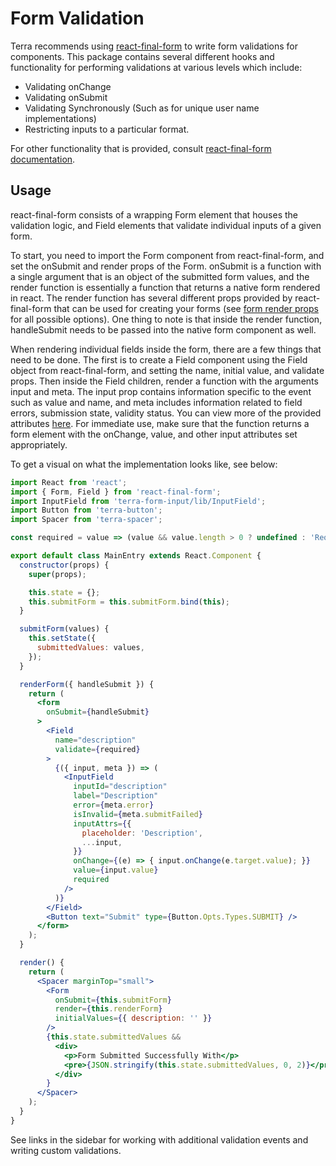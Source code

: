 # Form Validation

Terra recommends using [react-final-form](https://github.com/final-form/react-final-form) to write form validations for components. This package contains several different hooks and functionality for performing validations at various levels which include:

- Validating onChange
- Validating onSubmit
- Validating Synchronously (Such as for unique user name implementations)
- Restricting inputs to a particular format.

For other functionality that is provided, consult [react-final-form documentation](https://github.com/final-form/react-final-form).

## Usage

react-final-form consists of a wrapping Form element that houses the validation logic, and Field elements that validate individual inputs of a given form.

To start, you need to import the Form component from react-final-form, and set the onSubmit and render props of the Form. onSubmit is a function with a single argument that is an object of the submitted form values, and the render function is essentially a function that returns a native form rendered in react. The render function has several different props provided by react-final-form that can be used for creating your forms (see [form render props](https://github.com/final-form/react-final-form#formrenderprops) for all possible options). One thing to note is that inside the render function, handleSubmit needs to be passed into the native form component as well.

When rendering individual fields inside the form, there are a few things that need to be done. The first is to create a Field component using the Field object from react-final-form, and setting the name, initial value, and validate props. Then inside the Field children, render a function with the arguments input and meta. The input prop contains information specific to the event such as value and name, and meta includes information related to field errors, submission state, validity status. You can view more of the provided attributes [here](https://github.com/final-form/react-final-form#fieldrenderprops). For immediate use, make sure that the function returns a form element with the onChange, value, and other input attributes set appropriately.

To get a visual on what the implementation looks like, see below:

```jsx
import React from 'react';
import { Form, Field } from 'react-final-form';
import InputField from 'terra-form-input/lib/InputField';
import Button from 'terra-button';
import Spacer from 'terra-spacer';

const required = value => (value && value.length > 0 ? undefined : 'Required');

export default class MainEntry extends React.Component {
  constructor(props) {
    super(props);

    this.state = {};
    this.submitForm = this.submitForm.bind(this);
  }

  submitForm(values) {
    this.setState({
      submittedValues: values,
    });
  }

  renderForm({ handleSubmit }) {
    return (
      <form
        onSubmit={handleSubmit}
      >
        <Field
          name="description"
          validate={required}
        >
          {({ input, meta }) => (
            <InputField
              inputId="description"
              label="Description"
              error={meta.error}
              isInvalid={meta.submitFailed}
              inputAttrs={{
                placeholder: 'Description',
                ...input,
              }}
              onChange={(e) => { input.onChange(e.target.value); }}
              value={input.value}
              required
            />
          )}
        </Field>
        <Button text="Submit" type={Button.Opts.Types.SUBMIT} />
      </form>
    );
  }

  render() {
    return (
      <Spacer marginTop="small">
        <Form
          onSubmit={this.submitForm}
          render={this.renderForm}
          initialValues={{ description: '' }}
        />
        {this.state.submittedValues &&
          <div>
            <p>Form Submitted Successfully With</p>
            <pre>{JSON.stringify(this.state.submittedValues, 0, 2)}</pre>
          </div>
        }
      </Spacer>
    );
  }
}
```

See links in the sidebar for working with additional validation events and writing custom validations.
